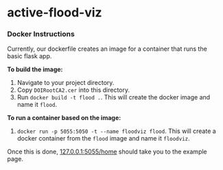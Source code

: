 # active-flood-viz

### Docker Instructions

Currently, our dockerfile creates an image for a container that runs the basic flask app. 

**To build the image:**
1. Navigate to your project directory.
1. Copy `DOIRootCA2.cer` into this directory.
1. Run `docker build -t flood .`. This will create the docker image and name it `flood`.

**To run a container based on the image:**
1. `docker run -p 5055:5050 -t --name floodviz flood`. This will create a docker container from the `flood` image and name it `floodviz`.

Once this is done, [127.0.0.1:5055/home](http://127.0.0.1:5055) should take you to the example page.
